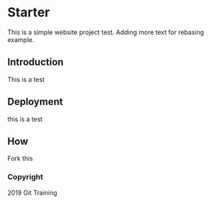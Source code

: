 # Starter

This is a simple website project test. Adding more text for rebasing example.

## Introduction

This is a test

## Deployment

this is a test

## How
Fork this

### Copyright
 2019 Git Training